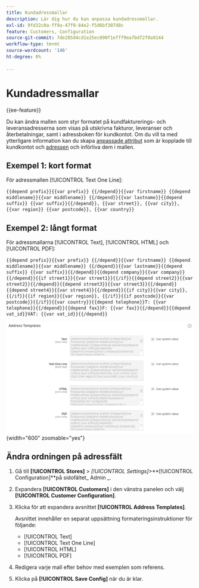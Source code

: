 ```yaml
---
title: Kundadressmallar
description: Lär dig hur du kan anpassa kundadressmallar.
exl-id: 9fd32c0a-ff9a-47f9-84e2-f5d6bf307d8c
feature: Customers, Configuration
source-git-commit: 7de285d4cd1e25ec890f1efff9ea7bdf2f0a9144
workflow-type: tm+mt
source-wordcount: '146'
ht-degree: 0%

---
```


# Kundadressmallar

{{ee-feature}}

Du kan ändra mallen som styr formatet på kundfakturerings- och leveransadresserna som visas på utskrivna fakturor, leveranser och återbetalningar, samt i adressboken för kundkontot. Om du vill ta med ytterligare information kan du skapa [anpassade attribut](attribute-properties.md) som är kopplade till kundkontot och [adressen](address-attributes.md) och införliva dem i mallen.

## Exempel 1: kort format

För adressmallen [!UICONTROL Text One Line]:

```text
{{depend prefix}}{{var prefix}} {{/depend}}{{var firstname}} {{depend middlename}}{{var middlename}} {{/depend}}{{var lastname}}{{depend suffix}} {{var suffix}}{{/depend}}, {{var street}}, {{var city}}, {{var region}} {{var postcode}}, {{var country}}
```

## Exempel 2: långt format

För adressmallarna [!UICONTROL Text], [!UICONTROL HTML] och [!UICONTROL PDF]:

```text
{{depend prefix}}{{var prefix}} {{/depend}}{{var firstname}} {{depend middlename}}{{var middlename}} {{/depend}}{{var lastname}}{{depend suffix}} {{var suffix}}{{/depend}}{{depend company}}{{var company}}{{/depend}}{{if street1}}{{var street1}}{{/if}}{{depend street2}}{{var street2}}{{/depend}}{{depend street3}}{{var street3}}{{/depend}}{{depend street4}}{{var street4}}{{/depend}}{{if city}}{{var city}},  {{/if}}{{if region}}{{var region}}, {{/if}}{{if postcode}}{{var postcode}}{{/if}}{{var country}}{{depend telephone}}T: {{var telephone}}{{/depend}}{{depend fax}}F: {{var fax}}{{/depend}}{{depend vat_id}}VAT: {{var vat_id}}{{/depend}}
```

![Kundadressmallar](../configuration-reference/customers/assets/customer-configuration-address-templates.png){width="600" zoomable="yes"}

## Ändra ordningen på adressfält

1. Gå till **[!UICONTROL Stores]** > _[!UICONTROL Settings]_>**[!UICONTROL Configuration]**på sidofältet_ Admin _.

1. Expandera **[!UICONTROL Customers]** i den vänstra panelen och välj **[!UICONTROL Customer Configuration]**.

1. Klicka för att expandera avsnittet **[!UICONTROL Address Templates]**.

   Avsnittet innehåller en separat uppsättning formateringsinstruktioner för följande:

   - [!UICONTROL Text]
   - [!UICONTROL Text One Line]
   - [!UICONTROL HTML]
   - [!UICONTROL PDF]

1. Redigera varje mall efter behov med exemplen som referens.

1. Klicka på **[!UICONTROL Save Config]** när du är klar.
